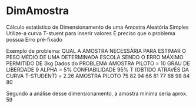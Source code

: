 # DimAmostra
Cálculo estatístico de Dimensionamento de uma Amostra Aleatória Simples
Utilize-a curva T-stuent para inserir valores
É preciso que o problema possua Erro pré-fixado

Exemplo de problema:
QUAL A AMOSTRA NECESSÁRIA PARA ESTIMAR O PESO MÉDIO DE UMA DETERMINADA ESCOLA SENDO O ERRO MÁXIMO
PERMITIDO DE 3kg
Dados do PROBLEMA
AMOSTRA PILOTO = 10
GRAU DE LIBERDADE 9
ALPHA = 5% CONFIABILIDADE 95%
T (OBTIDO ATRAVÉS DA CURVA T-STUDENT) = 2.26
AMOSTRA PILOTO
75
82
94
66
81
77
68
98
84
80

Segundo a análise desse dimensionamento, a amostra mínima seria aprox. 59


